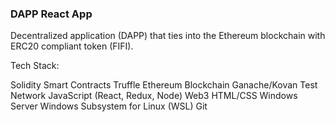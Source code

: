 ### DAPP React App

Decentralized application (DAPP) that ties into the Ethereum blockchain with ERC20 compliant token (FIFI).



Tech Stack:

Solidity Smart Contracts
Truffle
Ethereum Blockchain
Ganache/Kovan Test Network
JavaScript (React, Redux, Node)
Web3
HTML/CSS
Windows Server
Windows Subsystem for Linux (WSL)
Git